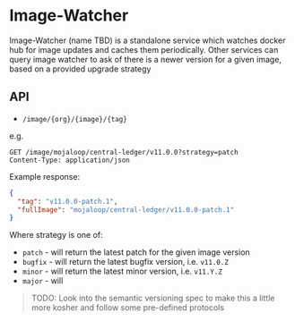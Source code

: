 # Image-Watcher

Image-Watcher (name TBD) is a standalone service which watches docker hub for image updates and caches them periodically. Other services can query image watcher to ask of there is a newer version for a given image, based on a provided upgrade strategy


## API


- `/image/{org}/{image}/{tag}`


e.g. 
```
GET /image/mojaloop/central-ledger/v11.0.0?strategy=patch
Content-Type: application/json

```

Example response:
```json
{
  "tag": "v11.0.0-patch.1",
  "fullImage": "mojaloop/central-ledger/v11.0.0-patch.1"
}
```


Where strategy is one of:
- `patch` - will return the latest patch for the given image version
- `bugfix` - will return the latest bugfix version,  i.e. `v11.0.Z`
- `minor` - will return the latest minor version, i.e. `v11.Y.Z`
- `major` - will  


> TODO: Look into the semantic versioning spec to make this a little more kosher and follow some pre-defined protocols

